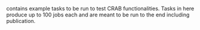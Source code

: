 contains example tasks to be run to test CRAB functionalities.
Tasks in here produce up to 100 jobs each and are meant to be run to the end including publication.
